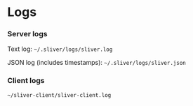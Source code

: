 # Logs

### Server logs

Text log: `~/.sliver/logs/sliver.log`

JSON log (includes timestamps): `~/.sliver/logs/sliver.json` 

### Client logs

`~/sliver-client/sliver-client.log`

